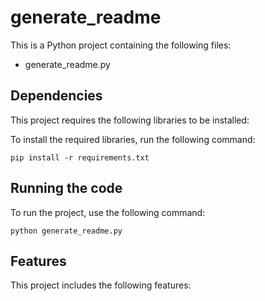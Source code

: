 # generate_readme

This is a Python project containing the following files:

- generate_readme.py

## Dependencies

This project requires the following libraries to be installed:

To install the required libraries, run the following command:

```
pip install -r requirements.txt
```

## Running the code

To run the project, use the following command:

```
python generate_readme.py
```

## Features

This project includes the following features:

